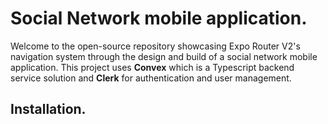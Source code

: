 # Social Network mobile application.
Welcome to the open-source repository showcasing Expo Router V2's navigation system through the design and build of a social network mobile application. This project uses **Convex** which is a Typescript backend service solution and **Clerk** for authentication and user management. 

## Installation.
